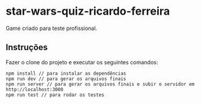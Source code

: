 # star-wars-quiz-ricardo-ferreira

Game criado para teste profissional.

## Instruções

Fazer o clone do projeto e executar os seguintes comandos:

```
npm install // para instalar as dependências
npm run dev // para gerar os arquivos finais
npm run server // para gerar os arquivos finais e subir o servidor em http://localhost:3000
npm run test // para rodar os testes
```
